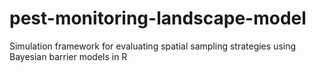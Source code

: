 # pest-monitoring-landscape-model
Simulation framework for evaluating spatial sampling strategies using Bayesian barrier models in R
